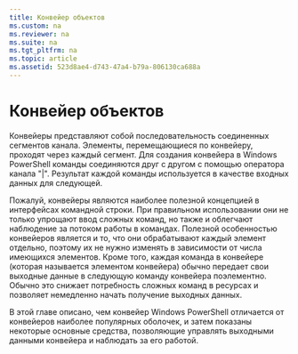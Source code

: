 ```yaml
---
title: Конвейер объектов
ms.custom: na
ms.reviewer: na
ms.suite: na
ms.tgt_pltfrm: na
ms.topic: article
ms.assetid: 523d8ae4-d743-47a4-b79a-806130ca688a
---
```

# Конвейер объектов
Конвейеры представляют собой последовательность соединенных сегментов канала. Элементы, перемещающиеся по конвейеру, проходят через каждый сегмент. Для создания конвейера в Windows PowerShell команды соединяются друг с другом с помощью оператора канала "|". Результат каждой команды используется в качестве входных данных для следующей.

Пожалуй, конвейеры являются наиболее полезной концепцией в интерфейсах командной строки. При правильном использовании они не только упрощают ввод сложных команд, но также и облегчают наблюдение за потоком работы в командах. Полезной особенностью конвейеров является и то, что они обрабатывают каждый элемент отдельно, поэтому их не нужно изменять в зависимости от числа имеющихся элементов. Кроме того, каждая команда в конвейере (которая называется элементом конвейера) обычно передает свои выходные данные в следующую команду конвейера поэлементно. Обычно это снижает потребность сложных команд в ресурсах и позволяет немедленно начать получение выходных данных.

В этой главе описано, чем конвейер Windows PowerShell отличается от конвейеров наиболее популярных оболочек, и затем показаны некоторые основные средства, позволяющие управлять выходными данными конвейера и наблюдать за его работой.



<!--HONumber=Apr16_HO1-->


